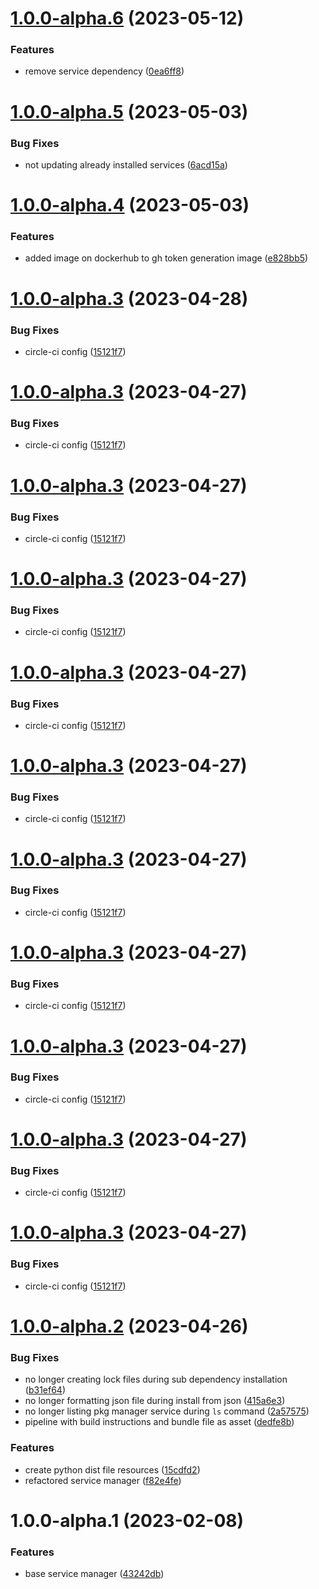 # [1.0.0-alpha.6](https://github.com/parvum-lambda/pkg/compare/v1.0.0-alpha.5...v1.0.0-alpha.6) (2023-05-12)


### Features

* remove service dependency ([0ea6ff8](https://github.com/parvum-lambda/pkg/commit/0ea6ff834c3043d8ab9cbdbfc7925887e20c97b6))

# [1.0.0-alpha.5](https://github.com/parvum-lambda/pkg/compare/v1.0.0-alpha.4...v1.0.0-alpha.5) (2023-05-03)


### Bug Fixes

* not updating already installed services ([6acd15a](https://github.com/parvum-lambda/pkg/commit/6acd15a73c284e739e53a70eb8ed1005b99014b2))

# [1.0.0-alpha.4](https://github.com/parvum-lambda/pkg/compare/v1.0.0-alpha.3...v1.0.0-alpha.4) (2023-05-03)


### Features

* added image on dockerhub to gh token generation image ([e828bb5](https://github.com/parvum-lambda/pkg/commit/e828bb50cb661d5f477cd6d18b6278e5514b4ae4))

# [1.0.0-alpha.3](https://github.com/parvum-lambda/pkg/compare/v1.0.0-alpha.2...v1.0.0-alpha.3) (2023-04-28)


### Bug Fixes

* circle-ci config ([15121f7](https://github.com/parvum-lambda/pkg/commit/15121f7504685a0d3aa56c81bc3fc2b9f506e45a))

# [1.0.0-alpha.3](https://github.com/parvum-lambda/pkg/compare/v1.0.0-alpha.2...v1.0.0-alpha.3) (2023-04-27)


### Bug Fixes

* circle-ci config ([15121f7](https://github.com/parvum-lambda/pkg/commit/15121f7504685a0d3aa56c81bc3fc2b9f506e45a))

# [1.0.0-alpha.3](https://github.com/parvum-lambda/pkg/compare/v1.0.0-alpha.2...v1.0.0-alpha.3) (2023-04-27)


### Bug Fixes

* circle-ci config ([15121f7](https://github.com/parvum-lambda/pkg/commit/15121f7504685a0d3aa56c81bc3fc2b9f506e45a))

# [1.0.0-alpha.3](https://github.com/parvum-lambda/pkg/compare/v1.0.0-alpha.2...v1.0.0-alpha.3) (2023-04-27)


### Bug Fixes

* circle-ci config ([15121f7](https://github.com/parvum-lambda/pkg/commit/15121f7504685a0d3aa56c81bc3fc2b9f506e45a))

# [1.0.0-alpha.3](https://github.com/parvum-lambda/pkg/compare/v1.0.0-alpha.2...v1.0.0-alpha.3) (2023-04-27)


### Bug Fixes

* circle-ci config ([15121f7](https://github.com/parvum-lambda/pkg/commit/15121f7504685a0d3aa56c81bc3fc2b9f506e45a))

# [1.0.0-alpha.3](https://github.com/parvum-lambda/pkg/compare/v1.0.0-alpha.2...v1.0.0-alpha.3) (2023-04-27)


### Bug Fixes

* circle-ci config ([15121f7](https://github.com/parvum-lambda/pkg/commit/15121f7504685a0d3aa56c81bc3fc2b9f506e45a))

# [1.0.0-alpha.3](https://github.com/parvum-lambda/pkg/compare/v1.0.0-alpha.2...v1.0.0-alpha.3) (2023-04-27)


### Bug Fixes

* circle-ci config ([15121f7](https://github.com/parvum-lambda/pkg/commit/15121f7504685a0d3aa56c81bc3fc2b9f506e45a))

# [1.0.0-alpha.3](https://github.com/parvum-lambda/pkg/compare/v1.0.0-alpha.2...v1.0.0-alpha.3) (2023-04-27)


### Bug Fixes

* circle-ci config ([15121f7](https://github.com/parvum-lambda/pkg/commit/15121f7504685a0d3aa56c81bc3fc2b9f506e45a))

# [1.0.0-alpha.3](https://github.com/parvum-lambda/pkg/compare/v1.0.0-alpha.2...v1.0.0-alpha.3) (2023-04-27)


### Bug Fixes

* circle-ci config ([15121f7](https://github.com/parvum-lambda/pkg/commit/15121f7504685a0d3aa56c81bc3fc2b9f506e45a))

# [1.0.0-alpha.3](https://github.com/parvum-lambda/pkg/compare/v1.0.0-alpha.2...v1.0.0-alpha.3) (2023-04-27)


### Bug Fixes

* circle-ci config ([15121f7](https://github.com/parvum-lambda/pkg/commit/15121f7504685a0d3aa56c81bc3fc2b9f506e45a))

# [1.0.0-alpha.3](https://github.com/parvum-lambda/pkg/compare/v1.0.0-alpha.2...v1.0.0-alpha.3) (2023-04-27)


### Bug Fixes

* circle-ci config ([15121f7](https://github.com/parvum-lambda/pkg/commit/15121f7504685a0d3aa56c81bc3fc2b9f506e45a))

# [1.0.0-alpha.2](https://github.com/parvum-lambda/pkg/compare/v1.0.0-alpha.1...v1.0.0-alpha.2) (2023-04-26)


### Bug Fixes

* no longer creating lock files during sub dependency installation ([b31ef64](https://github.com/parvum-lambda/pkg/commit/b31ef640e606b81a0eaaa054c6d0860c576a7efc))
* no longer formatting json file during install from json ([415a6e3](https://github.com/parvum-lambda/pkg/commit/415a6e3dbab12246b690a3ae2afe397d257ce3c6))
* no longer listing pkg manager service during `ls` command ([2a57575](https://github.com/parvum-lambda/pkg/commit/2a57575af4237ff2b077ee394224b44867f81267))
* pipeline with build instructions and bundle file as asset ([dedfe8b](https://github.com/parvum-lambda/pkg/commit/dedfe8b1deb2e35349772152f583878f3bc29297))


### Features

* create python dist file resources ([15cdfd2](https://github.com/parvum-lambda/pkg/commit/15cdfd2c3e183c46fa964d1a09c5adbba1752437))
* refactored service manager ([f82e4fe](https://github.com/parvum-lambda/pkg/commit/f82e4fec4af6aaa0aaec6cfd073cef00a9398489))

# 1.0.0-alpha.1 (2023-02-08)


### Features

* base service manager ([43242db](https://github.com/parvum-lambda/pkg/commit/43242db7e95ff2b1ebb09b9843046f8263de1c76))
